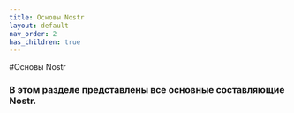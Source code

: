 ```yaml
---
title: Основы Nostr
layout: default
nav_order: 2
has_children: true
---
```


#Oсновы Nostr

### В этом разделе представлены все основные составляющие Nostr.

